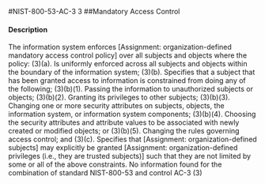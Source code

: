 #NIST-800-53-AC-3 3
##Mandatory Access Control
#### Description
The information system enforces [Assignment: organization-defined mandatory access control policy] over all subjects and objects where the policy:
   (3)(a).  Is uniformly enforced across all subjects and objects within the boundary of the information system;
   (3)(b).  Specifies that a subject that has been granted access to information is constrained from doing any of the following;
   (3)(b)(1).  Passing the information to unauthorized subjects or objects;
   (3)(b)(2).  Granting its privileges to other subjects;
   (3)(b)(3).  Changing one or more security attributes on subjects, objects, the information system, or information system components;
   (3)(b)(4).  Choosing the security attributes and attribute values to be associated with newly created or modified objects; or
   (3)(b)(5).  Changing the rules governing access control; and
   (3)(c).  Specifies that [Assignment: organization-defined subjects] may explicitly be granted [Assignment: organization-defined privileges (i.e., they are trusted subjects)] such that they are not limited by some or all of the above constraints.
No information found for the combination of standard NIST-800-53 and control AC-3 (3)
